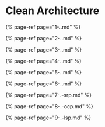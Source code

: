# Clean Architecture

{% page-ref page="1-..md" %}

{% page-ref page="2-..md" %}

{% page-ref page="3-..md" %}

{% page-ref page="4-..md" %}

{% page-ref page="5-..md" %}

{% page-ref page="6-..md" %}

{% page-ref page="7-.-srp.md" %}

{% page-ref page="8-.-ocp.md" %}

{% page-ref page="9-.-lsp.md" %}



